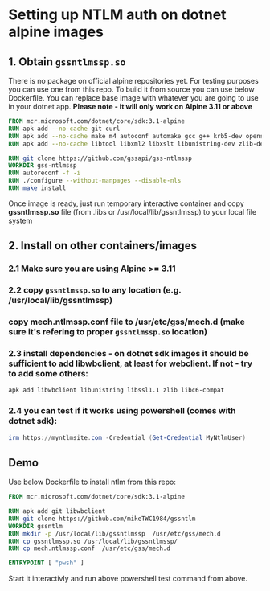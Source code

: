 # Setting up NTLM auth on dotnet alpine images

## 1. Obtain ```gssntlmssp.so```
There is no package on official alpine repositories yet. For testing purposes you can use one from this repo. To build it from source you can use below Dockerfile. You can replace base image with whatever you are going to use in your dotnet app.
**Please note - it will only work on Alpine 3.11 or above**
```Dockerfile
FROM mcr.microsoft.com/dotnet/core/sdk:3.1-alpine
RUN apk add --no-cache git curl
RUN apk add --no-cache make m4 autoconf automake gcc g++ krb5-dev openssl-dev gettext-dev  
RUN apk add --no-cache libtool libxml2 libxslt libunistring-dev zlib-dev samba-dev

RUN git clone https://github.com/gssapi/gss-ntlmssp
WORKDIR gss-ntlmssp
RUN autoreconf -f -i
RUN ./configure --without-manpages --disable-nls
RUN make install
```
Once image is ready, just run temporary interactive container and copy **gssntlmssp.so** file (from .libs or /usr/local/lib/gssntlmssp) to your local file system

## 2. Install on other containers/images
### 2.1 Make sure you are using Alpine >= 3.11
### 2.2 copy ```gssntlmssp.so``` to any location (e.g. /usr/local/lib/gssntlmssp)
### copy mech.ntlmssp.conf file to /usr/etc/gss/mech.d (make sure it's refering to proper ```gssntlmssp.so``` location)
### 2.3 install dependencies - on dotnet sdk images it should be sufficient to add **libwbclient**, at least for webclient. If not - try to add some others:
```bash
apk add libwbclient libunistring libssl1.1 zlib libc6-compat
```
### 2.4 you can test if it works using powershell (comes with dotnet sdk):
```Powershell
irm https://myntlmsite.com -Credential (Get-Credential MyNtlmUser)
```

## Demo
Use below Dockerfile to install ntlm from this repo:
```Dockerfile
FROM mcr.microsoft.com/dotnet/core/sdk:3.1-alpine

RUN apk add git libwbclient
RUN git clone https://github.com/mikeTWC1984/gssntlm
WORKDIR gssntlm
RUN mkdir -p /usr/local/lib/gssntlmssp  /usr/etc/gss/mech.d
RUN cp gssntlmssp.so /usr/local/lib/gssntlmssp/
RUN cp mech.ntlmssp.conf  /usr/etc/gss/mech.d

ENTRYPOINT [ "pwsh" ]
```
Start it interactivly and run above powershell test command from above.
